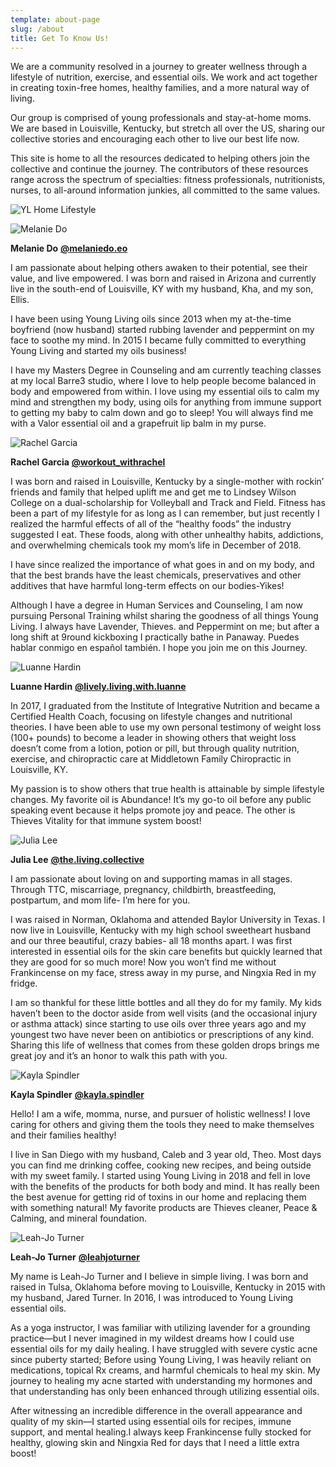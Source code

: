 ```yaml
---
template: about-page
slug: /about
title: Get To Know Us!
---
```

<div class="about-us-top">
<div class="about-us-top-text">
<p>We are a community resolved in a journey to greater wellness through a lifestyle of nutrition, exercise, and essential oils. We work and act together in creating toxin-free homes, healthy families, and a more natural way of living.</p>
<p>Our group is comprised of young professionals and stay-at-home moms. We are based in Louisville, Kentucky, but stretch all over the US, sharing our collective stories and encouraging each other to live our best life now.</p>
<p>This site is home to all the resources dedicated to helping others join the collective and continue the journey. The contributors of these resources range across the spectrum of specialties: fitness professionals, nutritionists, nurses, to all-around information junkies, all committed to the same values.</p>
</div>
<div class="about-us-top-img">

![YL Home Lifestyle](/assets/yl-home-lifestyle-2019-40.png " ")

</div>
</div>

<div class="about-us-bottom">

<div class="member member-odd">
<div class="member-img">

![Melanie Do](/assets/melanie-do-2019-08.jpg " ")

</div>

**Melanie Do**
**[@melaniedo.eo](https://www.instagram.com/melaniedo.eo/)**

I am passionate about helping others awaken to their potential, see their value, and live empowered. I was born and raised in Arizona and currently live in the south-end of Louisville, KY with my husband, Kha, and my son, Ellis.

I have been using Young Living oils since 2013 when my at-the-time boyfriend (now husband) started rubbing lavender and peppermint on my face to soothe my mind. In 2015 I became fully committed to everything Young Living and started my oils business!

I have my Masters Degree in Counseling and am currently teaching classes at my local Barre3 studio, where I love to help people become balanced in body and empowered from within. I love using my essential oils to calm my mind and strengthen my body, using oils for anything from immune support to getting my baby to calm down and go to sleep! You will always find me with a Valor essential oil and a grapefruit lip balm in my purse.

</div>

<div class="member">
<div class="member-img">

![Rachel Garcia](/assets/rachel-garcia-2019-3.jpg " ")

</div>

**Rachel Garcia**
**[@workout_withrachel](https://www.instagram.com/workout_withrachel/)**

I was born and raised in Louisville, Kentucky by a single-mother with rockin’ friends and family that helped uplift me and get me to Lindsey Wilson College on a dual-scholarship for Volleyball and Track and Field. Fitness has been a part of my lifestyle for as long as I can remember, but just recently I realized the harmful effects of all of the “healthy foods” the industry suggested I eat. These foods, along with other unhealthy habits, addictions, and overwhelming chemicals took my mom’s life in December of 2018.

I have since realized the importance of what goes in and on my body, and that the best brands have the least chemicals, preservatives and other additives that have harmful long-term effects on our bodies-Yikes!

Although I have a degree in Human Services and Counseling, I am now pursuing Personal Training whilst sharing the goodness of all things Young Living. I always have Lavender, Thieves. and Peppermint on me; but after a long shift at 9round kickboxing I practically bathe in Panaway. Puedes hablar conmigo en español también. I hope you join me on this Journey.

</div>

<div class="member member-odd">
<div class="member-img">

![Luanne Hardin](/assets/luanne-headshots-2019-001.jpg " ")

</div>

**Luanne Hardin**
**[@lively.living.with.luanne](https://www.instagram.com/lively.living.with.luanne/)**

In 2017, I graduated from the Institute of Integrative Nutrition and became a Certified Health Coach, focusing on lifestyle changes and nutritional theories. I have been able to use my own personal testimony of weight loss (100+ pounds) to become a leader in showing others that weight loss doesn’t come from a lotion, potion or pill, but through quality nutrition, exercise, and chiropractic care at Middletown Family Chiropractic in Louisville, KY.

My passion is to show others that true health is attainable by simple lifestyle changes. My favorite oil is Abundance! It’s my go-to oil before any public speaking event because it helps promote joy and peace. The other is Thieves Vitality for that immune system boost!

</div>
<div class="member">
<div class="member-img">

![Julia Lee](/assets/julia-lee-2019-08.jpg " ")

</div>

**Julia Lee**
**[@the.living.collective](https://www.instagram.com/the.living.collective/)**

I am passionate about loving on and supporting mamas in all stages. Through TTC, miscarriage, pregnancy, childbirth, breastfeeding, postpartum, and mom life- I’m here for you.

I was raised in Norman, Oklahoma and attended Baylor University in Texas. I now live in Louisville, Kentucky with my high school sweetheart husband and our three beautiful, crazy babies- all 18 months apart. I was first interested in essential oils for the skin care benefits but quickly learned that they are good for so much more! Now you won’t find me without Frankincense on my face, stress away in my purse, and Ningxia Red in my fridge.

I am so thankful for these little bottles and all they do for my family. My kids haven’t been to the doctor aside from well visits (and the occasional injury or asthma attack) since starting to use oils over three years ago and my youngest two have never been on antibiotics or prescriptions of any kind. Sharing this life of wellness that comes from these golden drops brings me great joy and it’s an honor to walk this path with you.

</div>
<div class="member member-odd">
<div class="member-img">

![Kayla Spindler](/assets/kayla-2019-07.jpg " ")

</div>

**Kayla Spindler**
**[@kayla.spindler](https://www.instagram.com/kayla.spindler/)**

Hello! I am a wife, momma, nurse, and pursuer of holistic wellness! I love caring for others and giving them the tools they need to make themselves and their families healthy!

I live in San Diego with my husband, Caleb and 3 year old, Theo. Most days you can find me drinking coffee, cooking new recipes, and being outside with my sweet family. I started using Young Living in 2018 and fell in love with the benefits of the products for both body and mind. It has really been the best avenue for getting rid of toxins in our home and replacing them with something natural! My favorite products are Thieves cleaner, Peace & Calming, and mineral foundation.

</div>
<div class="member">
<div class="member-img">

![Leah-Jo Turner](/assets/leah-2019-02.jpg " ")

</div>

**Leah-Jo Turner**
**[@leahjoturner](https://www.instagram.com/leahjoturner/)**

My name is Leah-Jo Turner and I believe in simple living. I was born and raised in Tulsa, Oklahoma before moving to Louisville, Kentucky in 2015 with my husband, Jared Turner. In 2016, I was introduced to Young Living essential oils.

As a yoga instructor, I was familiar with utilizing lavender for a grounding practice—but I never imagined in my wildest dreams how I could use essential oils for my daily healing. I have struggled with severe cystic acne since puberty started; Before using Young Living, I was heavily reliant on medications, topical Rx creams, and harmful chemicals to heal my skin. My journey to healing my acne started with understanding my hormones and that understanding has only been enhanced through utilizing essential oils.

After witnessing an incredible difference in the overall appearance and quality of my skin—I started using essential oils for recipes, immune support, and mental healing.I always keep Frankincense fully stocked for healthy, glowing skin and Ningxia Red for days that I need a little extra boost!
</div>
</div>
